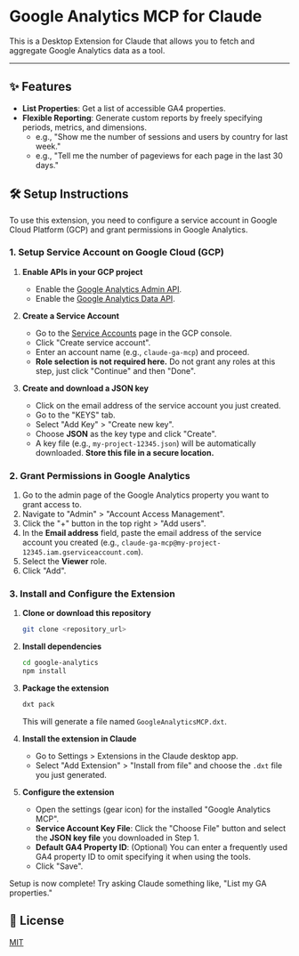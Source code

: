 # Google Analytics MCP for Claude

This is a Desktop Extension for Claude that allows you to fetch and aggregate Google Analytics data as a tool.

---

## ✨ Features

- **List Properties**: Get a list of accessible GA4 properties.
- **Flexible Reporting**: Generate custom reports by freely specifying periods, metrics, and dimensions.
  - e.g., "Show me the number of sessions and users by country for last week."
  - e.g., "Tell me the number of pageviews for each page in the last 30 days."

## 🛠️ Setup Instructions

To use this extension, you need to configure a service account in Google Cloud Platform (GCP) and grant permissions in Google Analytics.

### 1. Setup Service Account on Google Cloud (GCP)

1.  **Enable APIs in your GCP project**

    - Enable the [Google Analytics Admin API](https://console.cloud.google.com/apis/library/analyticsadmin.googleapis.com).
    - Enable the [Google Analytics Data API](https://console.cloud.google.com/apis/library/analyticsdata.googleapis.com).

2.  **Create a Service Account**

    - Go to the [Service Accounts](https://console.cloud.google.com/iam-admin/serviceaccounts) page in the GCP console.
    - Click "Create service account".
    - Enter an account name (e.g., `claude-ga-mcp`) and proceed.
    - **Role selection is not required here.** Do not grant any roles at this step, just click "Continue" and then "Done".

3.  **Create and download a JSON key**
    - Click on the email address of the service account you just created.
    - Go to the "KEYS" tab.
    - Select "Add Key" > "Create new key".
    - Choose **JSON** as the key type and click "Create".
    - A key file (e.g., `my-project-12345.json`) will be automatically downloaded. **Store this file in a secure location.**

### 2. Grant Permissions in Google Analytics

1.  Go to the admin page of the Google Analytics property you want to grant access to.
2.  Navigate to "Admin" > "Account Access Management".
3.  Click the "+" button in the top right > "Add users".
4.  In the **Email address** field, paste the email address of the service account you created (e.g., `claude-ga-mcp@my-project-12345.iam.gserviceaccount.com`).
5.  Select the **Viewer** role.
6.  Click "Add".

### 3. Install and Configure the Extension

1.  **Clone or download this repository**
    ```bash
    git clone <repository_url>
    ```
2.  **Install dependencies**
    ```bash
    cd google-analytics
    npm install
    ```
3.  **Package the extension**

    ```bash
    dxt pack
    ```

    This will generate a file named `GoogleAnalyticsMCP.dxt`.

4.  **Install the extension in Claude**

    - Go to Settings > Extensions in the Claude desktop app.
    - Select "Add Extension" > "Install from file" and choose the `.dxt` file you just generated.

5.  **Configure the extension**
    - Open the settings (gear icon) for the installed "Google Analytics MCP".
    - **Service Account Key File**: Click the "Choose File" button and select the **JSON key file** you downloaded in Step 1.
    - **Default GA4 Property ID**: (Optional) You can enter a frequently used GA4 property ID to omit specifying it when using the tools.
    - Click "Save".

Setup is now complete! Try asking Claude something like, "List my GA properties."

## 📜 License

[MIT](LICENSE)
